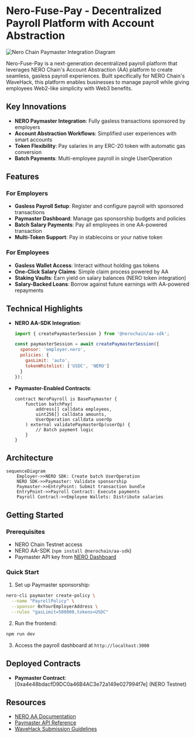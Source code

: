 # Nero-Fuse-Pay - Decentralized Payroll Platform with Account Abstraction

![Nero Chain Paymaster Integration Diagram](https://i.imgur.com/example-diagram.png)

Nero-Fuse-Pay is a next-generation decentralized payroll platform that leverages NERO Chain's Account Abstraction (AA) platform to create seamless, gasless payroll experiences. Built specifically for NERO Chain's WaveHack, this platform enables businesses to manage payroll while giving employees Web2-like simplicity with Web3 benefits.

## Key Innovations

- **NERO Paymaster Integration**: Fully gasless transactions sponsored by employers
- **Account Abstraction Workflows**: Simplified user experiences with smart accounts
- **Token Flexibility**: Pay salaries in any ERC-20 token with automatic gas conversion
- **Batch Payments**: Multi-employee payroll in single UserOperation

## Features

### For Employers
- **Gasless Payroll Setup**: Register and configure payroll with sponsored transactions
- **Paymaster Dashboard**: Manage gas sponsorship budgets and policies
- **Batch Salary Payments**: Pay all employees in one AA-powered transaction
- **Multi-Token Support**: Pay in stablecoins or your native token

### For Employees
- **Gasless Wallet Access**: Interact without holding gas tokens
- **One-Click Salary Claims**: Simple claim process powered by AA
- **Staking Vaults**: Earn yield on salary balances (NERO token integration)
- **Salary-Backed Loans**: Borrow against future earnings with AA-powered repayments

## Technical Highlights

- **NERO AA-SDK Integration**: 
  ```javascript
  import { createPaymasterSession } from '@nerochain/aa-sdk';
  
  const paymasterSession = await createPaymasterSession({
    sponsor: 'employer.nero',
    policies: {
      gasLimit: 'auto',
      tokenWhitelist: ['USDC', 'NERO']
    }
  });
  ```

- **Paymaster-Enabled Contracts**:
  ```solidity
  contract NeroPayroll is BasePaymaster {
      function batchPay(
          address[] calldata employees,
          uint256[] calldata amounts,
          UserOperation calldata userOp
      ) external validatePaymasterOp(userOp) {
          // Batch payment logic
      }
  }
  ```

## Architecture

```mermaid
sequenceDiagram
    Employer->>NERO SDK: Create batch UserOperation
    NERO SDK->>Paymaster: Validate sponsorship
    Paymaster->>EntryPoint: Submit transaction bundle
    EntryPoint->>Payroll Contract: Execute payments
    Payroll Contract->>Employee Wallets: Distribute salaries
```

## Getting Started

### Prerequisites
- NERO Chain Testnet access
- NERO AA-SDK (`npm install @nerochain/aa-sdk`)
- Paymaster API key from [NERO Dashboard](https://paymaster.nerochain.io)

### Quick Start
1. Set up Paymaster sponsorship:
```bash
nero-cli paymaster create-policy \
  --name "PayrollPolicy" \
  --sponsor 0xYourEmployerAddress \
  --rules "gasLimit=500000,tokens=USDC"
```

2. Run the frontend:
```bash
npm run dev
```

3. Access the payroll dashboard at `http://localhost:3000`

## Deployed Contracts

- **Paymaster Contract**: [0xa4e48bdacfD9DC0a46B4AC3e72a149e027994f7e] (NERO Testnet)

## Resources

- [NERO AA Documentation](https://docs.nerochain.io/en/developer-tools)
- [Paymaster API Reference](https://api.nerochain.io/paymaster/v1/docs)
- [WaveHack Submission Guidelines](https://wavehack.nerochain.io/submit)